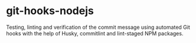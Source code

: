 # git-hooks-nodejs

Testing, linting and verification of the commit message using automated Git hooks with the help of Husky, commitlint and lint-staged NPM packages.
